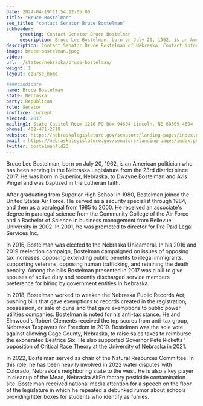 ```yaml
---
date: 2024-04-19T11:54:12-05:00
title: "Bruce Bostelman"
seo_title: "contact Senator Bruce Bostelman"
subheader:
     greeting: Contact Senator Bruce Bostelman
     description: Bruce Lee Bostelman, born on July 20, 1962, is an American politician who has been serving in the Nebraska Legislature from the 23rd district since 2017. He was born in Superior, Nebraska, to Dwayne Bostelman and Avis Pingel and was baptized in the Lutheran faith.
description: Contact Senator Bruce Bostelman of Nebraska. Contact information for Bruce Bostelman includes email address, phone number, and mailing address.
image: bruce-bostelman.jpeg
video:
url:  /states/nebraska/bruce-bostelman/
weight: 1
layout: course_home

####candidate
name: Bruce Bostelman
state: Nebraska
party: Republican
role: Senator
inoffice: current
elected: 2017
mailing1: State Capitol Room 1210 PO Box 94604 Lincoln, NE 68509-4604
phone1: 402-471-2719
website: https://nebraskalegislature.gov/senators/landing-pages/index.php?District=23/
email : https://nebraskalegislature.gov/senators/landing-pages/index.php?District=23/
twitter: bostelman4ld23
---
```


Bruce Lee Bostelman, born on July 20, 1962, is an American politician who has been serving in the Nebraska Legislature from the 23rd district since 2017. He was born in Superior, Nebraska, to Dwayne Bostelman and Avis Pingel and was baptized in the Lutheran faith.

After graduating from Superior High School in 1980, Bostelman joined the United States Air Force. He served as a security specialist through 1984, and then as a paralegal from 1985 to 2000. He received an associate's degree in paralegal science from the Community College of the Air Force and a Bachelor of Science in business management from Bellevue University in 2002. In 2001, he was promoted to director for Pre Paid Legal Services Inc.

In 2016, Bostelman was elected to the Nebraska Unicameral. In his 2016 and 2019 reelection campaign, Bostelman campaigned on issues of opposing tax increases, opposing extending public benefits to illegal immigrants, supporting veterans, opposing human trafficking, and retaining the death penalty. Among the bills Bostelman presented in 2017 was a bill to give spouses of active duty and recently discharged service members preference for hiring by government entities in Nebraska.

In 2018, Bostelman worked to weaken the Nebraska Public Records Act, pushing bills that gave exemptions to records created in the registration, possession, or sale of guns and that gave exemptions to public power utilities companies. Bostelman is noted for his anti-tax stance. He and Elmwood's Robert Clements received the top scores from anti-tax group, Nebraska Taxpayers for Freedom in 2019. Bostelman was the sole vote against allowing Gage County, Nebraska, to raise sales taxes to reimburse the exonerated Beatrice Six. He also supported Governor Pete Ricketts ' opposition of Critical Race Theory at the University of Nebraska in 2021.

In 2022, Bostelman served as chair of the Natural Resources Committee. In this role, he has been heavily involved in 2022 water disputes with Colorado, Nebraska's neighboring state to the west. He is also a key player in cleanup of the Mead, Nebraska AltEn factory pesticide contamination site. Bostelman received national media attention for a speech on the floor of the legislature in which he repeated a debunked rumor about schools providing litter boxes for students who identify as furries.
